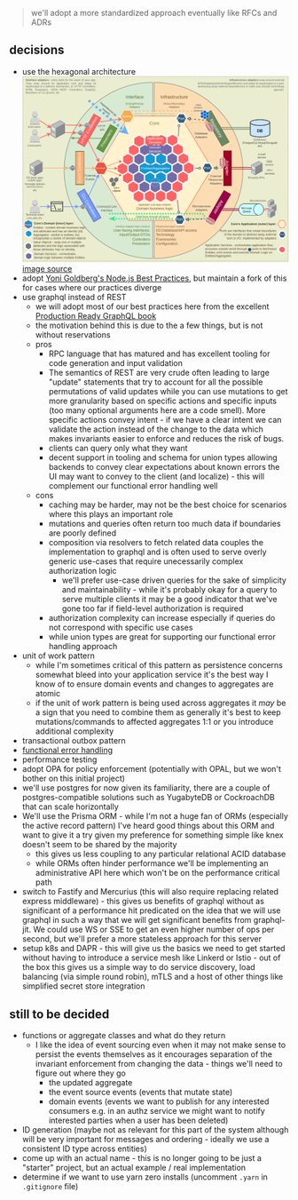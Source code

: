 > we'll adopt a more standardized approach eventually like RFCs and ADRs

## decisions

- use the hexagonal architecture
  ![hexagonal architecture diagram](/assets/DomainDrivenHexagon.png)
  [image source](https://github.com/Sairyss/domain-driven-hexagon/blob/master/README.md)
- adopt [Yoni Goldberg's Node.js Best Practices](https://github.com/goldbergyoni/nodebestpractices), but maintain a fork of this for cases where our practices diverge
- use graphql instead of REST
  - we will adopt most of our best practices here from the excellent [Production Ready GraphQL book](https://book.productionreadygraphql.com/)
  - the motivation behind this is due to the a few things, but is not without reservations
  - pros
    - RPC language that has matured and has excellent tooling for code generation and input validation
    - The semantics of REST are very crude often leading to large "update" statements that try to account for all the possible permutations of valid updates while you can use mutations to get more granularity based on specific actions and specific inputs (too many optional arguments here are a code smell). More specific actions convey intent - if we have a clear intent we can validate the action instead of the change to the data which makes invariants easier to enforce and reduces the risk of bugs.
    - clients can query only what they want
    - decent support in tooling and schema for union types allowing backends to convey clear expectations about known errors the UI may want to convey to the client (and localize) - this will complement our functional error handling well
  - cons
    - caching may be harder, may not be the best choice for scenarios where this plays an important role
    - mutations and queries often return too much data if boundaries are poorly defined
    - composition via resolvers to fetch related data couples the implementation to graphql and is often used to serve overly generic use-cases that require unecessarily complex authorization logic
      - we'll prefer use-case driven queries for the sake of simplicity and maintainability - while it's probably okay for a query to serve multiple clients it may be a good indicator that we've gone too far if field-level authorization is required
    - authorization complexity can increase especially if queries do not correspond with specific use cases
    - while union types are great for supporting our functional error handling approach
- unit of work pattern
  - while I'm sometimes critical of this pattern as persistence concerns somewhat bleed into your application service it's the best way I know of to ensure domain events and changes to aggregates are atomic
  - if the unit of work pattern is being used across aggregates it _may_ be a sign that you need to combine them as generally it's best to keep mutations/commands to affected aggregates 1:1 or you introduce additional complexity
- transactional outbox pattern
- [functional error handling](https://khalilstemmler.com/articles/enterprise-typescript-nodejs/functional-error-handling/)
- performance testing
- adopt OPA for policy enforcement (potentially with OPAL, but we won't bother on this initial project)
- we'll use postgres for now given its familiarity, there are a couple of postgres-compatible solutions such as YugabyteDB or CockroachDB that can scale horizontally
- We'll use the Prisma ORM - while I'm not a huge fan of ORMs (especially the active record pattern) I've heard good things about this ORM and want to give it a try given my preference for something simple like knex doesn't seem to be shared by the majority
  - this gives us less coupling to any particular relational ACID database
  - while ORMs often hinder performance we'll be implementing an administrative API here which won't be on the performance critical path
- switch to Fastify and Mercurius (this will also require replacing related express middleware) - this gives us benefits of graphql without as significant of a performance hit predicated on the idea that we will use graphql in such a way that we will get significant benefits from graphql-jit. We could use WS or SSE to get an even higher number of ops per second, but we'll prefer a more stateless approach for this server
- setup k8s and DAPR - this will give us the basics we need to get started without having to introduce a service mesh like Linkerd or Istio - out of the box this gives us a simple way to do service discovery, load balancing (via simple round robin), mTLS and a host of other things like simplified secret store integration

## still to be decided

- functions or aggregate classes and what do they return
  - I like the idea of event sourcing even when it may not make sense to persist the events themselves as it encourages separation of the invariant enforcement from changing the data - things we'll need to figure out where they go
    - the updated aggregate
    - the event source events (events that mutate state)
    - domain events (events we want to publish for any interested consumers e.g. in an authz service we might want to notify interested parties when a user has been deleted)
- ID generation (maybe not as relevant for this part of the system although will be very important for messages and ordering - ideally we use a consistent ID type across entities)
- come up with an actual name - this is no longer going to be just a "starter" project, but an actual example / real implementation
- determine if we want to use yarn zero installs (uncomment `.yarn` in `.gitignore` file)

